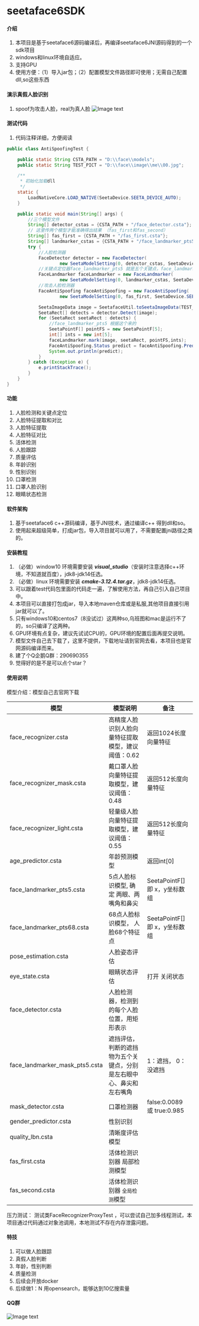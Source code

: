 # seetaface6SDK

#### 介绍
1.  本项目是基于seetaface6源码编译后，再编译seetaface6JNI源码得到的一个sdk项目
2.  windows和linux环境自适应。
3.  支持GPU
4.  使用方便：（1）导入jar包；（2）配置模型文件路径即可使用；无需自己配置dll,so这些东西
#### 演示真假人脸识别
1.  spoof为攻击人脸，real为真人脸
![Image text](https://gitee.com/crazy-of-pig/seeta-sdk-platform/raw/master/img/%E6%94%BB%E5%87%BB%E4%BA%BA%E8%84%B8%E6%A3%80%E6%B5%8B.jpg)

#### 测试代码
1.  代码注释详细，方便阅读
```java
public class AntiSpoofingTest {

    public static String CSTA_PATH = "D:\\face\\models";
    public static String TEST_PICT = "D:\\face\\image\\me\\00.jpg";

    /**
     * 初始化加载dll
     */
    static {
        LoadNativeCore.LOAD_NATIVE(SeetaDevice.SEETA_DEVICE_AUTO);
    }

    public static void main(String[] args) {
        //三个模型文件
        String[] detector_cstas = {CSTA_PATH + "/face_detector.csta"};
        // 这里传两个模型才能准确得出结果 （fas_first和fas_second）
        String[] fas_first = {CSTA_PATH + "/fas_first.csta"};
        String[] landmarker_cstas = {CSTA_PATH + "/face_landmarker_pts5.csta"};
        try {
            //人脸检测器
            FaceDetector detector = new FaceDetector(
                    new SeetaModelSetting(0, detector_cstas, SeetaDevice.SEETA_DEVICE_AUTO));
            //关键点定位器face_landmarker_pts5 就是五个关键点，face_landmarker_pts68就是68个关键点，根据模型文件来的
            FaceLandmarker faceLandmarker = new FaceLandmarker(
                    new SeetaModelSetting(0, landmarker_cstas, SeetaDevice.SEETA_DEVICE_AUTO));
            //攻击人脸检测器
            FaceAntiSpoofing faceAntiSpoofing = new FaceAntiSpoofing(
                    new SeetaModelSetting(0, fas_first, SeetaDevice.SEETA_DEVICE_AUTO));

            SeetaImageData image = SeetafaceUtil.toSeetaImageData(TEST_PICT);
            SeetaRect[] detects = detector.Detect(image);
            for (SeetaRect seetaRect : detects) {
                //face_landmarker_pts5 根据这个来的
                SeetaPointF[] pointFS = new SeetaPointF[5];
                int[] ints = new int[5];
                faceLandmarker.mark(image, seetaRect, pointFS,ints);
                FaceAntiSpoofing.Status predict = faceAntiSpoofing.Predict(image, seetaRect, pointFS);
                System.out.println(predict);
            }
        } catch (Exception e) {
            e.printStackTrace();
        }
    }
}
```

#### 功能
1.  人脸检测和关键点定位
2.  人脸特征提取和对比
3.  人脸特征提取
4.  人脸特征对比
5.  活体检测
6.  人脸跟踪
7.  质量评估
8.  年龄识别
9.  性别识别
10.  口罩检测
11.  口罩人脸识别
12.  眼睛状态检测

#### 软件架构

1.  基于seetaface6 c++源码编译，基于JNI技术，通过编译c++ 得到dll和so。
2.  使用起来超级简单，打成jar包，导入项目就可以用了，不需要配置jni路径之类的。

#### 安装教程

1.  （必做）window10 环境需要安装 _**visual_studio**_（安装时注意选择c++环境，不知道就百度），jdk8-jdk14任选。
2.  （必做）linux 环境需要安装 _**cmake-3.12.4.tar.gz**_，jdk8-jdk14任选。
3.  可以跟着test代码包里面的代码走一遍，了解使用方法，再自己引入自己项目中。
4.  本项目可以直接打包成jar，导入本地maven仓库或是私服,其他项目直接引用jar就可以了。
5.  只有windows10和centos7（8没试过）这两种so,乌班图和mac是运行不了的，so只编译了这两种。
6.  GPU环境有点复杂，建议先试试CPU的，GPU环境的配置后面再提交说明。
7.  模型文件自己去下载了，这里不提供，下载地址请到官网去看，本项目也是官网源码编译而来。
8.  建了个Q企鹅Q群：290690355
9.  觉得好的是不是可以点个star？

#### 使用说明

模型介绍：模型自己去官网下载

| 模型                           | 模型说明                                                     | 备注                          |
| ------------------------------ | ------------------------------------------------------------ | ----------------------------- |
| face_recognizer.csta           | 高精度人脸识别人脸向量特征提取模型，建议阈值：0.62           | 返回1024长度向量特征          |
| face_recognizer_mask.csta      | 戴口罩人脸向量特征提取模型，建议阈值：0.48                   | 返回512长度向量特征           |
| face_recognizer_light.csta     | 轻量级人脸向量特征提取模型，建议阈值：0.55                   | 返回512长度向量特征           |
| age_predictor.csta             | 年龄预测模型                                                 | 返回int[0]                    |
| face_landmarker_pts5.csta      | 5点人脸标识模型, 确定 两眼、两嘴角和鼻尖                     | SeetaPointF[] 即 x，y坐标数组 |
| face_landmarker_pts68.csta     | 68点人脸标识模型， 人脸68个特征点                            | SeetaPointF[] 即 x，y坐标数组 |
| pose_estimation.csta           | 人脸姿态评估                                                 |                               |
| eye_state.csta                 | 眼睛状态评估                                                 | 打开 关闭状态                 |
| face_detector.csta             | 人脸检测器，检测到的每个人脸位置，用矩形表示                 |                               |
| face_landmarker_mask_pts5.csta | 遮挡评估，判断的遮挡物为五个关键点，分别是左右眼中心、鼻尖和左右嘴角 | 1：遮挡，  0：没遮挡          |
| mask_detector.csta             | 口罩检测器                                                   | false:0.0089 或  true:0.985   |
| gender_predictor.csta          | 性别识别                                                     |                               |
| quality_lbn.csta               | 清晰度评估模型                                               |                               |
| fas_first.csta                 | 活体检测识别器 局部检测模型                                  |                               |
| fas_second.csta                | 活体检测识别器 `全局检测`模型                                |                               |

压力测试：
 测试类FaceRecognizerProxyTest ，可以尝试自己加多线程测试，本项目通过代码通过对象池调用，本地测试不存在内存泄露问题。

#### 特技

1.  可以做人脸跟踪
2.  真假人脸判断
3.  年龄，性别判断
4.  质量检测
5.  后续会开放docker
6.  后续做1：N 用opensearch，能够达到10亿搜索量

#### QQ群
![Image text](https://gitee.com/crazy-of-pig/seeta-sdk-platform/raw/master/img/qq.jpg)
